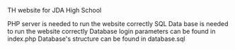 TH website for JDA High School

PHP server is needed to run the website correctly
SQL Data base is needed to run the website correctly
Database login parameters can be found in index.php
Database's structure can be found in database.sql
